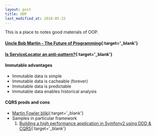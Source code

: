 ```yaml
---
layout: post
title: OOP
last_modified_at: 2018-05-22
---
```

This is a place to notes good materials of OOP.

#### [Uncle Bob Martin - The Future of Programming](https://www.youtube.com/watch?v=ecIWPzGEbFc){:target='_blank'}

#### [Is ServiceLocator an anti-pattern?](https://stackoverflow.com/questions/22795459/is-servicelocator-an-anti-pattern?utm_medium=organic&utm_source=google_rich_qa&utm_campaign=google_rich_qa){:target='_blank'}

#### Immutable advantages
* Immutable data is simple
* Immutable data is cacheable (forever)
* Immutable data is predictable
* Immutable data enables historical analysis

#### CQRS prods and cons
* [Martin Fowler bliki](https://martinfowler.com/bliki/CQRS.html){:target='_blank'}
* Samples in particular framework
    1. [Building a high performance application in Symfony2 using DDD & CQRS](https://docs.google.com/presentation/d/1HywkMZf971ONbGcMpvQQm8OvdOCgpb5j0M8wcIyenzk/edit?usp=sharing){:target='_blank'}
